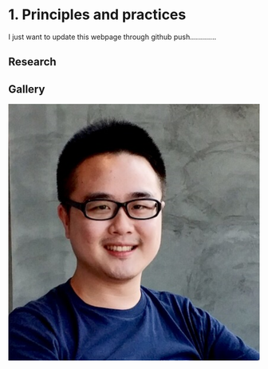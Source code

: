 # 1. Principles and practices

I just want to update this webpage through github push.............

## Research

## Gallery

![](../images/kechengavatar.png)

